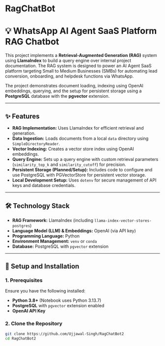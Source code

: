 # RagChatBot

# 💡 WhatsApp AI Agent SaaS Platform RAG Chatbot

This project implements a **Retrieval-Augmented Generation (RAG)** system using **LlamaIndex** to build a query engine over internal project documentation. The RAG system is designed to power an AI Agent SaaS platform targeting Small to Medium Businesses (SMBs) for automating lead conversion, onboarding, and helpdesk functions via WhatsApp.

The project demonstrates document loading, indexing using OpenAI embeddings, querying, and the setup for persistent storage using a **PostgreSQL** database with the **pgvector** extension.

---

## ✨ Features

- **RAG Implementation:** Uses LlamaIndex for efficient retrieval and generation.  
- **Data Ingestion:** Loads documents from a local `data` directory using `SimpleDirectoryReader`.  
- **Vector Indexing:** Creates a vector store index using OpenAI embeddings.  
- **Query Engine:** Sets up a query engine with custom retrieval parameters (`similarity_top_k` and `similarity_cutoff`) for precision.  
- **Persistent Storage (Planned/Setup):** Includes code to configure and use PostgreSQL with PGVectorStore for persistent vector storage.  
- **Local Development Setup:** Uses `dotenv` for secure management of API keys and database credentials.  

---

## 🛠️ Technology Stack

- **RAG Framework:** LlamaIndex (including `llama-index-vector-stores-postgres`)  
- **Language Model (LLM) & Embeddings:** OpenAI (via API key)  
- **Programming Language:** Python  
- **Environment Management:** `venv` or `conda`  
- **Database:** PostgreSQL with `pgvector` extension  

---

## 🚀 Setup and Installation

### 1. Prerequisites

Ensure you have the following installed:

- **Python 3.8+** (Notebook uses Python 3.13.7)  
- **PostgreSQL** with `pgvector` extension enabled  
- **OpenAI API Key**  

### 2. Clone the Repository

```bash
git clone https://github.com/Ujjawal-Singh/RagChatBot2
cd RagChatBot2

